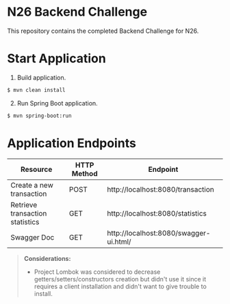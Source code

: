 # N26 Backend Challenge

This repository contains the completed Backend Challenge for N26.

# Start Application

1. Build application.
```sh
$ mvn clean install
```
2. Run Spring Boot application.
```sh
$ mvn spring-boot:run
```

# Application Endpoints

| Resource | HTTP Method | Endpoint |
| ------ | ------ | ------ |
| Create a new transaction | POST | http://localhost:8080/transaction
| Retrieve transaction statistics | GET | http://localhost:8080/statistics
| Swagger Doc | GET | http://localhost:8080/swagger-ui.html/

> **Considerations:**
> - Project Lombok was considered to decrease getters/setters/constructors creation but didn't use it since it requires a client installation and didn't want to give trouble to install.
